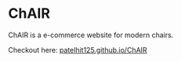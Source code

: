 # ChAIR
 ChAIR is a e-commerce website for modern chairs.

Checkout here: [patelhit125.github.io/ChAIR](patelhit125.github.io/ChAIR)
